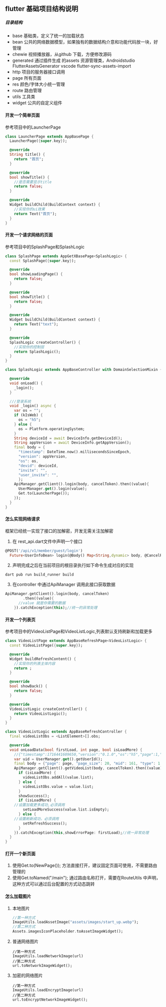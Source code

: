 ## flutter 基础项目结构说明

##### 目录结构

- base 基础类，定义了统一的加载状态
- bean 公共的网络数据模型，如果独有的数据结构介意和功能代码放一块，好管理
- chewie 视频播放器，从github 下载，方便修改源码
- generated 通过插件生成 的assets 资源管理类，Androidstudio FlutterAssetsGenerator vscode flutter-sync-assets-import
- http 项目的服务器接口调用
- page 所有页面
- res 颜色/字体大小统一管理
- route 路由管理
- utils 工具类
- widget 公共的自定义组件

#### 开发一个简单页面

参考项目中的LauncherPage

```dart
class LauncherPage extends AppBasePage {
  LauncherPage({super.key});

  @override
  String title() {
    return "首页";
  }

  @override
  bool showTitle() {
    //是否需要显示title
    return false;
  }

  @override
  Widget buildChild(BuildContext context) {
    //实现你的ui效果
    return Text("首页");
  }
}
```

#### 开发一个请求网络的页面

参考项目中的SplashPage和SplashLogic

```dart
class SplashPage extends AppGetXBasePage<SplashLogic> {
  const SplashPage({super.key});

  @override
  bool showLoadingPage() {
    return false;
  }

  @override
  bool showTitle() {
    return false;
  }

  @override
  Widget buildChild(BuildContext context) {
    return Text("text");
  }

  @override
  SplashLogic createController() {
    //实现你的控制层
    return SplashLogic();
  }
}
```

```dart
class SplashLogic extends AppBaseController with DomainSelectionMixin {

  @override
  void onLoad() {
    _login();
  }

  ///登录系统
  void _login() async {
    var os = "";
    if (kIsWeb) {
      os = "h5";
    } else {
      os = Platform.operatingSystem;
    }
    String deviceId = await DeviceInfo.getDeviceId();
    String appVersion = await DeviceInfo.getAppVersion();
    final body = {
      "timestamp": DateTime.now().millisecondsSinceEpoch,
      "version": appVersion,
      "os": os,
      "devid": deviceId,
      "invite": "",
      "user_invite": "",
      };
    ApiManager.getClient().login(body, cancelToken).then((value){
      UserManager.get().login(value);
      Get.to(LauncherPage());
    });
  }
}
```

#### 怎么实现网络请求

框架已经统一实现了接口的加解密，开发无需关注加解密

1. 在 rest_api.dart文件中声明一个接口

```dart
@POST('/api/v1/member/guest/login')
  Future<UserInfoBean> login(@Body() Map<String,dynamic> body, @CancelRequest() CancelToken cancelToken);
```

2. 声明完成之后在当前项目的根目录执行如下命令生成对应的实现

```
dart pub run build_runner build
```

3. 在controller 中通过ApiManager 调用此接口获取数据

```dart
ApiManager.getClient().login(body, cancelToken)
        .then((value){
      //value 就是你需要的数据
    }).catchException(this);//统一的异常处理
```

#### 开发一个列表页

参考项目中的VideoListPage和VideoListLogic,列表默认支持刷新和加载更多

```dart
class VideoListPage extends AppBaseRefreshPage<VideoListLogic> {
  const VideoListPage({super.key});

  @override
  Widget buildRefreshContent() {
    //实现你的列表主体内容
    return ;
  }

  @override
  bool showBack() {
    return false;
  }

  @override
  VideoListLogic createController() {
    return VideoListLogic();
  }
}
```

```dart
class VideoListLogic extends AppBaseRefreshController {
  final videoListObs = <ListElement>[].obs;

  @override
  void onLoadData(bool firstLoad, int page, bool isLoadMore) {
    //{"timestamp":1716441609650,"version":"0.1.0","os":"h5","page":1,"page_size":20,"mid":161,"type":1,"uid":22118,"token":"566e6f4cd2bd2e8b42c2a8691afc313c:89c9c8e5f160958c935be6bbcc3928e9"}
    var uid = UserManager.get().getUserId();
    final body = {"page": page, "page_size": 20, "mid": 161, "type": 1, "uid": uid};
    ApiManager.getClient().getVideoList(body, cancelToken).then((value) {
      if (isLoadMore) {
        videoListObs.addAll(value.list);
      } else {
        videoListObs.value = value.list;
      }
      showSuccess();
      if (isLoadMore) {
	//设置加载更多成功,必须调用
        setLoadMoreSuccess(value.list.isEmpty);
      } else {
	//设置刷新成功，必须调用
        setRefreshSuccess();
      }
    }).catchException(this,showErrorPage: firstLoad);//统一异常处理
  }
}
```

#### 打开一个新页面

1. 使用Get.to(NewPage()); 方法直接打开，建议固定页面可使用，不需要路由管理的
2. 使用Get.toNamed("/main"); 通过路由名称打开，需要在RouteUtils 中声明，这种方式可以通过后台配置的方式动态跳转

#### 怎么加载图片

1. 本地图片

   ```dart
   //第一种方式
   ImageUtils.loadAssetImage("assets/images/start_up.webp");
   //第二种方式
   Assets.imagesIconPlaceholder.toAssetImageWidget();
   ```
2. 普通网络图片

   ```
   //第一种方式
   ImageUtils.loadNetworkImage(url)
   //第二种方式
   url.toNetworkImageWidget();
   ```
3. 加密的网络图片

   ```
   //第一种方式
   ImageUtils.loadEncryptImage(url)
   //第二种方式
   url.toEncryptNetworkImageWidget();
   ```
